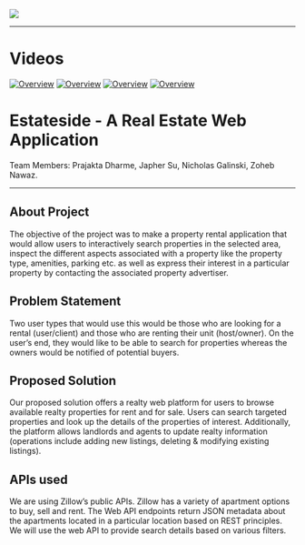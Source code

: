 ![](https://github.ccs.neu.edu/japher/estateside-client-react/blob/master/wiki_image/Estateside_Homepage.png)
***

# Videos
[![Overview](https://img.youtube.com/vi/zqbhNCysAUQ/0.jpg)](https://www.youtube.com/watch?v=zqbhNCysAUQ)
[![Overview](https://img.youtube.com/vi/QuAGKK1D6c8/0.jpg)](https://www.youtube.com/watch?v=QuAGKK1D6c8)
[![Overview](https://img.youtube.com/vi/OoB1YM40mc0/0.jpg)](https://www.youtube.com/watch?v=OoB1YM40mc0)
[![Overview](https://img.youtube.com/vi/faO2Kl_NcxM/0.jpg)](https://www.youtube.com/watch?v=faO2Kl_NcxM)


# Estateside - A Real Estate Web Application
Team Members: Prajakta Dharme, Japher Su, Nicholas Galinski, Zoheb Nawaz.  
***

## About Project  
The objective of the project was to make a property rental application that would allow users to interactively search properties in the selected area, inspect the different aspects associated with a property like the property type, amenities, parking etc. as well as express their interest in a particular property by contacting the associated property advertiser.  

## Problem Statement  
Two user types that would use this would be those who are looking for a rental (user/client) and those who are renting their unit (host/owner). On the user’s end, they would like to be able to search for properties whereas the owners would be notified of potential buyers.

## Proposed Solution  
Our proposed solution offers a realty web platform for users to browse available realty properties for rent and for sale. Users can search targeted properties and look up the details of the properties of interest. Additionally, the platform allows landlords and agents to update realty information (operations include adding new listings, deleting & modifying existing listings).    

## APIs used  
We are using Zillow’s public APIs. Zillow has a variety of apartment options to buy, sell and rent. The Web API endpoints return JSON metadata about the apartments located in a particular location based on REST principles. We will use the web API to provide search details based on various filters.  
